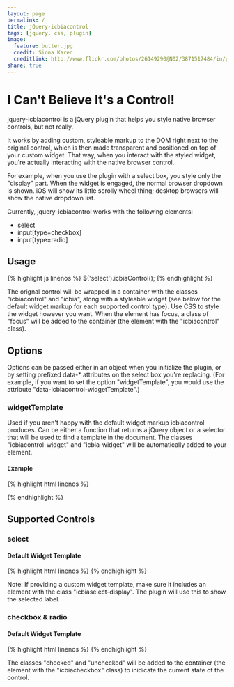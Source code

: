 ```yaml
---
layout: page
permalink: /
title: jQuery-icbiacontrol
tags: [jquery, css, plugin]
image:
  feature: butter.jpg
  credit: Siona Karen
  creditlink: http://www.flickr.com/photos/26149290@N02/3871517484/in/photolist-6U7xgs-6UftE7-6X87WP-71rojm-77Mk4e-77MkzB-77Rff1-77RfoN-7e8yew-7nisgv-7ysenx-ado18v-b1hNFn-bVLU9d-aVcbRR-87dQAy-f9teSB-8aeYRG-9ndSA7-bc5UpX-bBZy1N-8kPnfB-8kPnjp-8kSyiY-a9CU8j-94fJLD-7MTJxB-7RpMSt-bBR8iG-avDHdg-7ZyHNZ-7ZBUaE-7ZyHVp-7ZyHzF-7ZyHtH-coNL47-9PXGBT-9SDCQV-a9CTTU-8vdrvw-dYsPor-bFePRM-bFePPi-bFeP9V-bsjWdU-aXnUNg-ac58oJ-ej2w51-dY1dmh-7V8mqm-8xrwuJ
share: true
---
```

I Can't Believe It's a Control!
==============================

jquery-icbiacontrol is a jQuery plugin that helps you style native browser
controls, but not really.

It works by adding custom, styleable markup to the DOM right next to the
original control, which is then made transparent and positioned on top of your
custom widget. That way, when you interact with the styled widget, you're
actually interacting with the native browser control.

For example, when you use the plugin with a select box, you style only the
"display" part. When the widget is engaged, the normal browser dropdown is
shown. iOS will show its little scrolly wheel thing; desktop browsers will show
the native dropdown list.

Currently, jquery-icbiacontrol works with the following elements:

* select
* input[type=checkbox]
* input[type=radio]


Usage
-----

{% highlight js linenos %}
$('select').icbiaControl();
{% endhighlight %}

The orignal control will be wrapped in a container with the classes
"icbiacontrol" and "icbia<controlName>", along with a styleable widget (see
below for the default widget markup for each supported control type). Use CSS to
style the widget however you want. When the element has focus, a class of
"focus" will be added to the container (the element with the "icbiacontrol"
class).


Options
-------

Options can be passed either in an object when you initialize the plugin, or by
setting prefixed data-* attributes on the select box you're replacing. (For
example, if you want to set the option "widgetTemplate", you would use the
attribute "data-icbiacontrol-widgetTemplate".)

### widgetTemplate

Used if you aren't happy with the default widget markup icbiacontrol produces.
Can be either a function that returns a jQuery object or a selector that will be
used to find a template in the document. The classes "icbiacontrol-widget" and
"icbia<controlName>-widget" will be automatically added to your element.

#### Example

{% highlight html linenos %}
<script id="icbiaselect-template" type="text/html">
    <div>
        <div class="icbiaselect-display"></div>
        <div>CLICK ME!</div>
    </div>
</script>

<script type="text/javascript">
    $('select').icbiaControl({widgetTemplate: '#icbiaselect-template'});
</script>
{% endhighlight %}


Supported Controls
------------------

### select

#### Default Widget Template

{% highlight html linenos %}
<span class="icbiacontrol-widget icbiaselect-widget">
    <span class="icbiaselect-display-wrapper">
        <span class="icbiaselect-display"></span>
    </span>
    <span class="icbiaselect-arrow"><i></i></span>
</span>
{% endhighlight %}

Note: If providing a custom widget template, make sure it includes an element
with the class "icbiaselect-display". The plugin will use this to show the
selected label.

### checkbox & radio

#### Default Widget Template

{% highlight html linenos %}
<span class="icbiacontrol-widget icbiacheckbox-widget"><i></i></span>
<span class="icbiacontrol-widget icbiaradio-widget"><i></i></span>
{% endhighlight %}

The classes "checked" and "unchecked" will be added to the container (the
element with the "icbiacheckbox" class) to inidicate the current state of the
control.